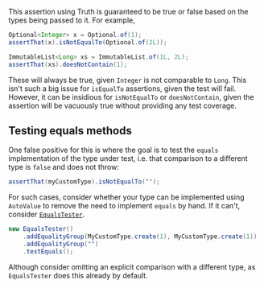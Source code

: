 This assertion using Truth is guaranteed to be true or false based on the types
being passed to it. For example,

```java
Optional<Integer> x = Optional.of(1);
assertThat(x).isNotEqualTo(Optional.of(2L));
```

```java
ImmutableList<Long> xs = ImmutableList.of(1L, 2L);
assertThat(xs).doesNotContain(1);
```

These will always be true, given `Integer` is not comparable to `Long`. This
isn't such a big issue for `isEqualTo` assertions, given the test will fail.
However, it can be insidious for `isNotEqualTo` or `doesNotContain`, given the
assertion will be vacuously true without providing any test coverage.

## Testing equals methods

One false positive for this is where the goal is to test the `equals`
implementation of the type under test, i.e. that comparison to a different type
is `false` and does not throw:

```java
assertThat(myCustomType).isNotEqualTo("");
```

For such cases, consider whether your type can be implemented using `AutoValue`
to remove the need to implement `equals` by hand. If it can't, consider
[`EqualsTester`][javadoc].

```java
new EqualsTester()
    .addEqualityGroup(MyCustomType.create(1), MyCustomType.create(1))
    .addEqualityGroup("")
    .testEquals();
```

Although consider omitting an explicit comparison with a different type, as
`EqualsTester` does this already by default.

[javadoc]: http://static.javadoc.io/com.google.guava/guava-testlib/21.0/com/google/common/testing/EqualsTester.html
